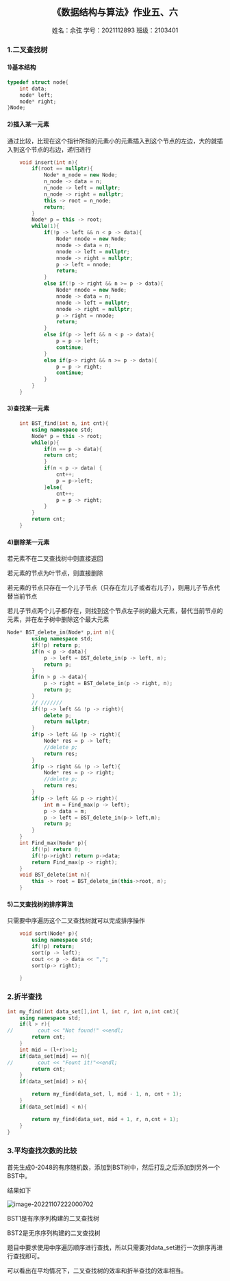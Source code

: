 <h2 align = "center">《数据结构与算法》作业五、六</h2>

<center>姓名：余弦            学号：2021112893         班级：2103401</center>

### 1.二叉查找树

#### 1)基本结构

``` c++
typedef struct node{
    int data;
    node* left;
    node* right;
}Node;
```

#### 2)插入某一元素

通过比较，比现在这个指针所指的元素小的元素插入到这个节点的左边，大的就插入到这个节点的右边，递归进行

```c++
    void insert(int n){
        if(root == nullptr){
            Node* n_node = new Node;
            n_node -> data = n;
            n_node -> left = nullptr;
            n_node -> right = nullptr;
            this -> root = n_node;
            return;
        }
        Node* p = this -> root;
        while(1){
            if(!p -> left && n < p -> data){
                Node* nnode = new Node;
                nnode -> data = n;
                nnode -> left = nullptr;
                nnode -> right = nullptr;
                p -> left = nnode;
                return;
            }
            else if(!p -> right && n >= p -> data){
                Node* nnode = new Node;
                nnode -> data = n;
                nnode -> left = nullptr;
                nnode -> right = nullptr;
                p -> right = nnode;
                return;
            }
            else if(p -> left && n < p -> data){
                p = p -> left;
                continue;
            }
            else if(p-> right && n >= p -> data){
                p = p -> right;
                continue;
            }
        }
    }
```

#### 3)查找某一元素

```c++
    int BST_find(int n, int cnt){
        using namespace std;
        Node* p = this -> root;
        while(p){
            if(n == p -> data){
            return cnt;
            }
            if(n < p -> data) {
                cnt++;
                p = p->left;
            }else{
                cnt++;
                p = p -> right;
            }
        }
        return cnt;
    }
```

#### 4)删除某一元素

若元素不在二叉查找树中则直接返回

若元素的节点为叶节点，则直接删除

若元素的节点只存在一个儿子节点（只存在左儿子或者右儿子），则用儿子节点代替当前节点

若儿子节点两个儿子都存在，则找到这个节点左子树的最大元素，替代当前节点的元素，并在左子树中删除这个最大元素

```c++
Node* BST_delete_in(Node* p,int n){
        using namespace std;
        if(!p) return p;
        if(n < p -> data){
            p -> left = BST_delete_in(p -> left, n);
            return p;
        }
        if(n > p -> data){
            p -> right = BST_delete_in(p -> right, n);
            return p;
        }
        // ///////
        if(!p -> left && !p -> right){
            delete p;
            return nullptr;
        }
        if(p -> left && !p -> right){
            Node* res = p -> left;
            //delete p;
            return res;
        }
        if(p -> right && !p -> left){
            Node* res = p -> right;
            //delete p;
            return res;
        }
        if(p -> left && p -> right){
            int m = Find_max(p -> left);
            p -> data = m;
            p -> left = BST_delete_in(p-> left,m);
            return p;
        }
    }
    int Find_max(Node* p){
        if(!p) return 0;
        if(!p->right) return p->data;
        return Find_max(p -> right);
    }
    void BST_delete(int n){
        this -> root = BST_delete_in(this->root, n);
    }
```

#### 5)二叉查找树的排序算法

只需要中序遍历这个二叉查找树就可以完成排序操作

```c++
    void sort(Node* p){
        using namespace std;
        if(!p) return;
        sort(p -> left);
        cout << p -> data << ",";
        sort(p-> right);

    }
```

### 2.折半查找

```c++
int my_find(int data_set[],int l, int r, int n,int cnt){
    using namespace std;
    if(l > r){
//        cout << "Not found!" <<endl;
        return cnt;
    }
    int mid = (l+r)>>1;
    if(data_set[mid] == n){
//        cout << "Fount it!"<<endl;
        return cnt;
    }
    if(data_set[mid] > n){

        return my_find(data_set, l, mid - 1, n, cnt + 1);
    }
    if(data_set[mid] < n){

        return my_find(data_set, mid + 1, r, n,cnt + 1);
    }
}
```

### 3.平均查找次数的比较

首先生成0-2048的有序随机数，添加到BST树中，然后打乱之后添加到另外一个BST中。

结果如下

![image-20221107222000702](C:\Users\PC\AppData\Roaming\Typora\typora-user-images\image-20221107222000702.png)

BST1是有序序列构建的二叉查找树

BST2是无序序列构建的二叉查找树

题目中要求使用中序遍历顺序进行查找，所以只需要对data_set进行一次排序再进行查找即可。

可以看出在平均情况下，二叉查找树的效率和折半查找的效率相当。

